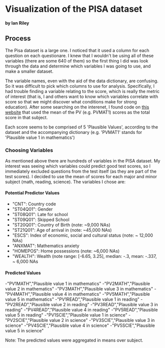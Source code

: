 # Visualization of the PISA dataset
#### by Ian Riley

## Process

The Pisa dataset is a large one. I noticed that it used a column for each question
on each questionare. I knew that I wouldn't be using all of these variables (there
are some 640 of them) so the first thing I did was look through the data and
determine which variables I was going to use, and make a smaller dataset.

The variable names, even with the aid of the data dictionary, are confusing. So it
was difficult to pick which columns to use for analysis. Specifically, I had trouble
finding a variable relating to the score, which is really the metric of interest
(that is, I and others want to know which variables correlate with score so that
we might discover what conditions make for strong education). After some searching
on the interenet, I found code on [this website][1] that used the mean of the
PV<subject><n> (e.g. PVMAT1) scores as the total score in that subject.

Each score seems to be comprised of 5 'Plausible Values', according to the dataset
and the accompanying dictionary (e.g. 'PVMAT1' stands for 'Plausible value 1 in
mathematics')

### Choosing Variables

As mentioned above there are hundreds of variables in the PISA dataset. My interest
was seeing which variables could predict good test scores, so I immediately excluded
questions from the test itself (as they are part of the test scores). I decided to
use the mean of scores for each major and minor subject (math, reading, science).
The variables I chose are:

#### Potential Predictor Values

- "CNT": Country code
- "ST04Q01": Gender
- "ST08Q01": Late for school
- "ST09Q01": Skipped School
- "ST20Q01": Country of Birth (note: ~9,000 NAs)
- "ST21Q01": Age of arrival in <country of test> (note: ~45,000 NAs)
- "ESCS": Index of economic, social and cultural status (note: ~ 12,000 NAs)
- "ANXMAT": Mathematics anxiety
- "HOMEPOS": Home possessions (note: ~6,000 NAs)
- "WEALTH": Wealth (note range: [-6.65, 3.25], median: -.3, mean: -.337, ~ 6,000 NAs

#### Predicted Values

-"PV1MATH","Plausible value 1 in mathematics"
-"PV2MATH","Plausible value 2 in mathematics"
-"PV3MATH","Plausible value 3 in mathematics"
-"PV4MATH","Plausible value 4 in mathematics"
-"PV5MATH","Plausible value 5 in mathematics"
-"PV1READ","Plausible value 1 in reading"
-"PV2READ","Plausible value 2 in reading"
-"PV3READ","Plausible value 3 in reading"
-"PV4READ","Plausible value 4 in reading"
-"PV5READ","Plausible value 5 in reading"
-"PV1SCIE","Plausible value 1 in science"
-"PV2SCIE","Plausible value 2 in science"
-"PV3SCIE","Plausible value 3 in science"
-"PV4SCIE","Plausible value 4 in science"
-"PV5SCIE","Plausible value 5 in science"

Note: The predicted values were aggregated in means over subject.



[1]:https://haigen.wordpress.com/sample-sas-code-for-timss-data/